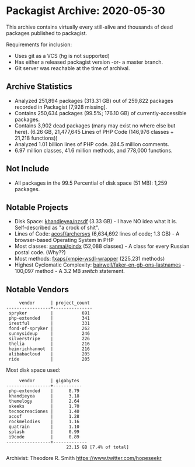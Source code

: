 # Packagist Archive: 2020-05-30

This archive contains virtually every still-alive and thousands of dead packages published to packagist.

Requirements for inclusion:
* Uses git as a VCS (hg is not supported)
* Has either a released packagist version -or- a master branch.
* Git server was reachable at the time of archival.

## Archive Statistics
* Analyzed 251,894 packages (313.31 GB) out of 259,822 packages recorded in Packagist [7,928 missing].
* Contains 250,634 packages (99.5%; 176.10 GB) of currently-accessible packages.
* Contains 3,902 dead packages (many may exist no where else but here). (6.26 GB, 21,477,645 Lines of PHP Code (146,976 classes + 21,218 functions))
* Analyzed 1.01 billion lines of PHP code. 284.5 million comments. 
* 6.97 million classes, 41.6 million methods, and 778,000 functions.

## Not Include
* All packages in the 99.5 Percential of disk space (51 MB): 1,259 packages.

## Notable Projects
* Disk Space: [khandieyea/nzsdf](https://github.com/khandieyea/nzsdf) (3.33 GB) - I have NO idea what it is. Self-described as "a crock of shit".
* Lines of Code: [acosf/archersys](https://github.com/CarnosOS/CarnosOS) (6,634,692 lines of code; 1.3 GB) - A browser-based Operating System in PHP
* Most classes: [sanmai/pindx](https://github.com/sanmai/pindx) (52,088 classes) - A class for every Russian postal code. (Why??)
* Most methods: [fxaps/xmpie-wsdl-wrapper](https://github.com/fxaps/XMPie-WSDL-Wrapper) (225,231 methods)
* Highest Cyclomatic Complexity: [bairwell/faker-en-gb-ons-lastnames](bairwell/faker-en-gb-ons-lastnames) - 100,097 method - A 3.2 MB *switch* statement.

## Notable Vendors

```
     vendor      | project_count 
-----------------+---------------
 spryker         |           691
 php-extended    |           341
 irestful        |           331
 fond-of-spryker |           262
 sunnysideup     |           246
 silverstripe    |           226
 thelia          |           216
 heimrichhannot  |           216
 alibabacloud    |           205
 ride            |           205
```

Most disk space used:

```
     vendor      | gigabytes 
-----------------+-----------
 php-extended    |      8.79
 khandieyea      |      3.18
 themelogy       |      2.64
 skeeks          |      1.70
 tecnocreaciones |      1.40
 acosf           |      1.28
 rockmelodies    |      1.16
 quatrain        |      1.10
 splash          |      0.99
 i9code          |      0.89
-----------------+-------------
                       23.15 GB [7.4% of total]
```

Archivist: Theodore R. Smith <https://www.twitter.com/hopeseekr>

